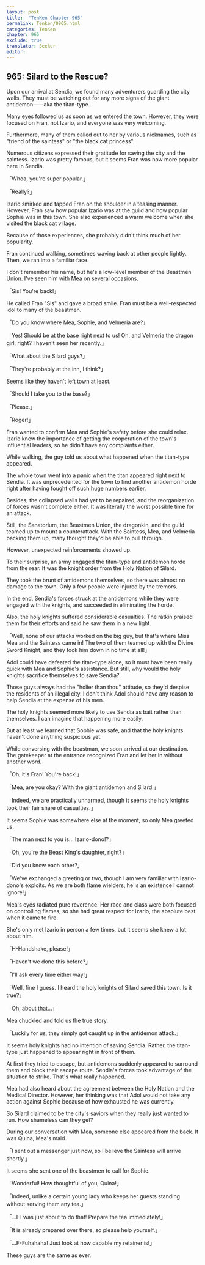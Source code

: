 ```yaml
---
layout: post
title:  "TenKen Chapter 965"
permalink: Tenken/0965.html
categories: TenKen
chapter: 965
exclude: true
translator: Seeker
editor: 
---
```

<h2>965: Silard to the Rescue?</h2>

Upon our arrival at Sendia, we found many adventurers guarding the city walls. They must be watching out for any more signs of the giant antidemon――aka the titan-type.

Many eyes followed us as soon as we entered the town. However, they were focused on Fran, not Izario, and everyone was very welcoming.

Furthermore, many of them called out to her by various nicknames, such as "friend of the saintess" or "the black cat princess".

Numerous citizens expressed their gratitude for saving the city and the saintess. Izario was pretty famous, but it seems Fran was now more popular here in Sendia.

「Whoa, you're super popular.」

「Really?」

Izario smirked and tapped Fran on the shoulder in a teasing manner. However, Fran saw how popular Izario was at the guild and how popular Sophie was in this town. She also experienced a warm welcome when she visited the black cat village.

Because of those experiences, she probably didn't think much of her popularity.

Fran continued walking, sometimes waving back at other people lightly. Then, we ran into a familiar face.

I don't remember his name, but he's a low-level member of the Beastmen Union. I've seen him with Mea on several occasions.

「Sis! You're back!」

He called Fran "Sis" and gave a broad smile. Fran must be a well-respected idol to many of the beastmen.

「Do you know where Mea, Sophie, and Velmeria are?」

「Yes! Should be at the base right next to us! Oh, and Velmeria the dragon girl, right? I haven't seen her recently.」

「What about the Silard guys?」

「They're probably at the inn, I think?」

Seems like they haven't left town at least.

「Should I take you to the base?」

「Please.」

「Roger!」

Fran wanted to confirm Mea and Sophie's safety before she could relax. Izario knew the importance of getting the cooperation of the town's influential leaders, so he didn't have any complaints either.

While walking, the guy told us about what happened when the titan-type appeared.

The whole town went into a panic when the titan appeared right next to Sendia. It was unprecedented for the town to find another antidemon horde right after having fought off such huge numbers earlier.

Besides, the collapsed walls had yet to be repaired, and the reorganization of forces wasn't complete either. It was literally the worst possible time for an attack.

Still, the Sanatorium, the Beastmen Union, the dragonkin, and the guild teamed up to mount a counterattack. With the Saintess, Mea, and Velmeria backing them up, many thought they'd be able to pull through.

However, unexpected reinforcements showed up.

To their surprise, an army engaged the titan-type and antidemon horde from the rear. It was the knight order from the Holy Nation of Silard.

They took the brunt of antidemons themselves, so there was almost no damage to the town. Only a few people were injured by the tremors.

In the end, Sendia's forces struck at the antidemons while they were engaged with the knights, and succeeded in eliminating the horde.

Also, the holy knights suffered considerable casualties. The ratkin praised them for their efforts and said he saw them in a new light.

「Well, none of our attacks worked on the big guy, but that's where Miss Mea and the Saintess came in! The two of them teamed up with the Divine Sword Knight, and they took him down in no time at all!」

Adol could have defeated the titan-type alone, so it must have been really quick with Mea and Sophie's assistance. But still, why would the holy knights sacrifice themselves to save Sendia?

Those guys always had the "holier than thou" attitude, so they'd despise the residents of an illegal city. I don't think Adol should have any reason to help Sendia at the expense of his men.

The holy knights seemed more likely to use Sendia as bait rather than themselves. I can imagine that happening more easily.

But at least we learned that Sophie was safe, and that the holy knights haven't done anything suspicious yet.

While conversing with the beastman, we soon arrived at our destination. The gatekeeper at the entrance recognized Fran and let her in without another word.

「Oh, it's Fran! You're back!」

「Mea, are you okay? With the giant antidemon and Silard.」

「Indeed, we are practically unharmed, though it seems the holy knights took their fair share of casualties.」

It seems Sophie was somewhere else at the moment, so only Mea greeted us.

「The man next to you is... Izario-dono!?」

「Oh, you're the Beast King's daughter, right?」

「Did you know each other?」

「We've exchanged a greeting or two, though I am very familiar with Izario-dono's exploits. As we are both flame wielders, he is an existence I cannot ignore!」

Mea's eyes radiated pure reverence. Her race and class were both focused on controlling flames, so she had great respect for Izario, the absolute best when it came to fire.

She's only met Izario in person a few times, but it seems she knew a lot about him.

「H-Handshake, please!」

「Haven't we done this before?」

「I'll ask every time either way!」

「Well, fine I guess. I heard the holy knights of Silard saved this town. Is it true?」

「Oh, about that...」

Mea chuckled and told us the true story.

「Luckily for us, they simply got caught up in the antidemon attack.」

It seems holy knights had no intention of saving Sendia. Rather, the titan-type just happened to appear right in front of them.

At first they tried to escape, but antidemons suddenly appeared to surround them and block their escape route. Sendia's forces took advantage of the situation to strike. That's what really happened.

Mea had also heard about the agreement between the Holy Nation and the Medical Director. However, her thinking was that Adol would not take any action against Sophie because of how exhausted he was currently.

So Silard claimed to be the city's saviors when they really just wanted to run. How shameless can they get?

During our conversation with Mea, someone else appeared from the back. It was Quina, Mea's maid.

「I sent out a messenger just now, so I believe the Saintess will arrive shortly.」

It seems she sent one of the beastmen to call for Sophie.

「Wonderful! How thoughtful of you, Quina!」

「Indeed, unlike a certain young lady who keeps her guests standing without serving them any tea.」

「...I-I was just about to do that! Prepare the tea immediately!」

「It is already prepared over there, so please help yourself.」

「...F-Fuhahaha! Just look at how capable my retainer is!」

These guys are the same as ever.




